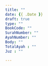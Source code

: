 ```yaml
---
title: ""
date: {{ .Date }}
draft: true
type: ""
BookCode: ""
SurahNumber: ""
AyahNumber: ""
Body: ""
TotalAyah : ""
Juz : ""

---
```


